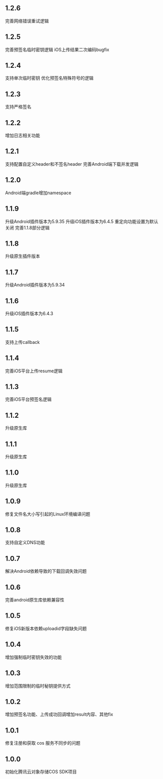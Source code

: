 ## 1.2.6
完善网络错误重试逻辑

## 1.2.5
完善预签名临时密钥逻辑
iOS上传结果二次编码bugfix

## 1.2.4
支持单次临时密钥
优化预签名特殊符号的逻辑

## 1.2.3
支持严格签名

## 1.2.2
增加日志相关功能

## 1.2.1
支持配置自定义header和不签名header
完善Android端下载并发逻辑

## 1.2.0
Android端gradle增加namespace

## 1.1.9
升级Android插件版本为5.9.35
升级iOS插件版本为6.4.5
重定向功能设置为默认关闭
完善1.1.8部分逻辑

## 1.1.8
升级原生插件版本

## 1.1.7
升级Android插件版本为5.9.34

## 1.1.6
升级iOS插件版本为6.4.3

## 1.1.5
支持上传callback

## 1.1.4
完善iOS平台上传resume逻辑

## 1.1.3
完善iOS平台预签名逻辑

## 1.1.2
升级原生库

## 1.1.1
升级原生库

## 1.1.0
升级原生库

## 1.0.9
修复文件名大小写引起的Linux环境编译问题

## 1.0.8
支持自定义DNS功能

## 1.0.7
解决Android依赖导致的下载回调失效问题

## 1.0.6
完善android原生库依赖兼容性

## 1.0.5
修复iOS新版本依赖uploadid字段缺失问题

## 1.0.4
增加强制临时密钥失效的功能

## 1.0.3
增加范围限制的临时秘钥提供方式

## 1.0.2
增加预签名功能、上传成功回调增加result内容、其他fix

## 1.0.1
修复注册和获取 cos 服务不同步的问题

## 1.0.0
初始化腾讯云对象存储COS SDK项目